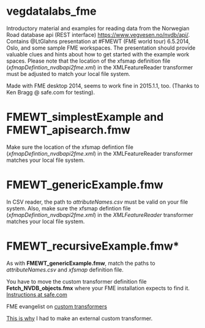 vegdatalabs_fme
===============

Introductory material and examples for reading data from the Norwegian Road database api (REST interface) https://www.vegvesen.no/nvdb/api/. Contains @LtGlahns presentation at #FMEWT (FME world tour) 6.5.2014, Oslo, and some sample FME workspaces. 
The presentation should provide valuable clues and hints about how to get started with the example work spaces. Please note that the location of the xfsmap definition file (*xfmapDefintion_nvdbapi2fme.xml*) in the XMLFeatureReader transformer must be adjusted to match your local file system.

Made with FME desktop 2014, seems to work fine in 2015.1.1, too. (Thanks to Ken Bragg @ safe.com for testing).


# FMEWT_simplestExample and FMEWT_apisearch.fmw

Make sure the location of the xfsmap defintion file (*xfmapDefintion_nvdbapi2fme.xml*) in the XMLFeatureReader transformer matches your local file system. 


# FMEWT_genericExample.fmw

In CSV reader, the  path to *attributeNames.csv* must be valid on your file system. Also, make sure the xfsmap defintion file (*xfmapDefintion_nvdbapi2fme.xml*) in the *XMLFeatureReader* transformer matches your local file system. 


# FMEWT_recursiveExample.fmw*

As with **FMEWT_genericExample.fmw**, match the paths to *attributeNames.csv* and *xfsmap* definition file. 

You have to move the custom transformer definition file **Fetch_NVDB_objects.fmx** where your FME installation expects to find it. [Instructions at safe.com](https://knowledge.safe.com/articles/FAQ/How-Do-I-Install-a-Custom-Transformer)

FME evangelist on [custom transformers](https://blog.safe.com/2011/08/fmeevangelist87/)

[This is why](https://knowledge.safe.com/articles/Samples_and_Demos/Looping-with-Blocking-Transformers) I had to make an external custom transformer. 
